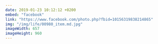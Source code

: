 ```yaml
---
date: 2019-01-23 10:12:12 +0200
embed: "facebook"
link: "https://www.facebook.com/photo.php?fbid=10156319838214865"
img: "/img/life/00980_item.md.jpg"
imageWidth: 657
imageHeight: 960
---
```

